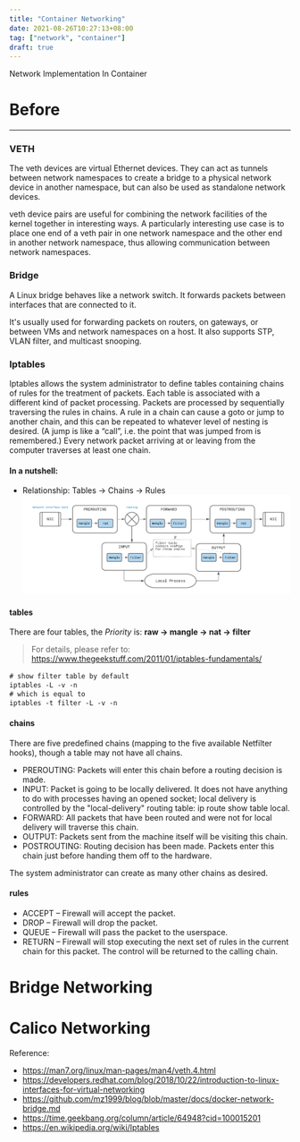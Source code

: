 ```yaml
---
title: "Container Networking"
date: 2021-08-26T10:27:13+08:00
tag: ["network", "container"]
draft: true
---
```


Network Implementation In Container
<!--more-->

# Before
---

### VETH
The veth devices are virtual Ethernet devices. They can act as tunnels between network namespaces to create a bridge to a physical network device in another namespace, but can also be used as standalone network devices.

veth device pairs are useful for combining the network facilities of the kernel together in interesting ways.  A particularly interesting use case is to place one end of a veth pair in one network namespace and the other end in another network namespace, thus allowing communication between network namespaces.

### Bridge
A Linux bridge behaves like a network switch. It forwards packets between interfaces that are connected to it. 

It's usually used for forwarding packets on routers, on gateways, or between VMs and network namespaces on a host. 
It also supports STP, VLAN filter, and multicast snooping.

### Iptables
Iptables allows the system administrator to define tables containing chains of rules for the treatment of packets. Each table is associated with a different kind of packet processing. Packets are processed by sequentially traversing the rules in chains. A rule in a chain can cause a goto or jump to another chain, and this can be repeated to whatever level of nesting is desired. (A jump is like a “call”, i.e. the point that was jumped from is remembered.) Every network packet arriving at or leaving from the computer traverses at least one chain.

#### In a nutshell: 
- Relationship: Tables -> Chains -> Rules
  ![package flow through iptables](/images/iptable.png)
#### tables
There are four tables, the *Priority* is: **raw → mangle → nat → filter**
> For details, please refer to: https://www.thegeekstuff.com/2011/01/iptables-fundamentals/ 

```shell
# show filter table by default
iptables -L -v -n 
# which is equal to 
iptables -t filter -L -v -n
```

#### chains
There are five predefined chains (mapping to the five available Netfilter hooks), though a table may not have all chains.
- PREROUTING: Packets will enter this chain before a routing decision is made.
- INPUT: Packet is going to be locally delivered. It does not have anything to do with processes having an opened socket; local delivery is controlled by the "local-delivery" routing table: ip route show table local.
- FORWARD: All packets that have been routed and were not for local delivery will traverse this chain.
- OUTPUT: Packets sent from the machine itself will be visiting this chain.
- POSTROUTING: Routing decision has been made. Packets enter this chain just before handing them off to the hardware.

The system administrator can create as many other chains as desired.
#### rules
- ACCEPT – Firewall will accept the packet.
- DROP – Firewall will drop the packet.
- QUEUE – Firewall will pass the packet to the userspace.
- RETURN – Firewall will stop executing the next set of rules in the current chain for this packet. The control will be returned to the calling chain.

# Bridge Networking

# Calico Networking

Reference:
- https://man7.org/linux/man-pages/man4/veth.4.html
- https://developers.redhat.com/blog/2018/10/22/introduction-to-linux-interfaces-for-virtual-networking
- https://github.com/mz1999/blog/blob/master/docs/docker-network-bridge.md
- https://time.geekbang.org/column/article/64948?cid=100015201
- https://en.wikipedia.org/wiki/Iptables
